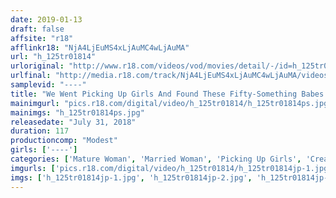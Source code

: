 ```yaml
---
date: 2019-01-13
draft: false
affsite: "r18"
afflinkr18: "NjA4LjEuMS4xLjAuMC4wLjAuMA"
url: "h_125tr01814"
urloriginal: "http://www.r18.com/videos/vod/movies/detail/-/id=h_125tr01814"
urlfinal: "http://media.r18.com/track/NjA4LjEuMS4xLjAuMC4wLjAuMA/videos/vod/movies/detail/-/id=h_125tr01814"
samplevid: "----"
title: "We Went Picking Up Girls And Found These Fifty-Something Babes For A Creampie Good Time! We Met This Flamboyant Mother And Daughter But They Were Surprisingly Easy To Pick Up And They Agreed To A Quickie, So It Turned Out They Were Two Sluts Looking For A Good Time! It's Surprisingly Easy To Seduce A Fifty-Something Lady! 5 Slutty Fifty-Something Babes And Daughters In A Spread-Eagle Pussy Pumping Good Time"
mainimgurl: "pics.r18.com/digital/video/h_125tr01814/h_125tr01814ps.jpg"
mainimgs: "h_125tr01814ps.jpg"
releasedate: "July 31, 2018"
duration: 117
productioncomp: "Modest"
girls: ['----']
categories: ['Mature Woman', 'Married Woman', 'Picking Up Girls', 'Creampie']
imgurls: ['pics.r18.com/digital/video/h_125tr01814/h_125tr01814jp-1.jpg', 'pics.r18.com/digital/video/h_125tr01814/h_125tr01814jp-2.jpg', 'pics.r18.com/digital/video/h_125tr01814/h_125tr01814jp-3.jpg', 'pics.r18.com/digital/video/h_125tr01814/h_125tr01814jp-4.jpg', 'pics.r18.com/digital/video/h_125tr01814/h_125tr01814jp-5.jpg', 'pics.r18.com/digital/video/h_125tr01814/h_125tr01814jp-6.jpg', 'pics.r18.com/digital/video/h_125tr01814/h_125tr01814jp-7.jpg', 'pics.r18.com/digital/video/h_125tr01814/h_125tr01814jp-8.jpg', 'pics.r18.com/digital/video/h_125tr01814/h_125tr01814jp-9.jpg', 'pics.r18.com/digital/video/h_125tr01814/h_125tr01814jp-10.jpg', 'pics.r18.com/digital/video/h_125tr01814/h_125tr01814jp-11.jpg', 'pics.r18.com/digital/video/h_125tr01814/h_125tr01814jp-12.jpg', 'pics.r18.com/digital/video/h_125tr01814/h_125tr01814jp-13.jpg', 'pics.r18.com/digital/video/h_125tr01814/h_125tr01814jp-14.jpg', 'pics.r18.com/digital/video/h_125tr01814/h_125tr01814jp-15.jpg', 'pics.r18.com/digital/video/h_125tr01814/h_125tr01814jp-16.jpg', 'pics.r18.com/digital/video/h_125tr01814/h_125tr01814jp-17.jpg', 'pics.r18.com/digital/video/h_125tr01814/h_125tr01814jp-18.jpg', 'pics.r18.com/digital/video/h_125tr01814/h_125tr01814jp-19.jpg', 'pics.r18.com/digital/video/h_125tr01814/h_125tr01814jp-20.jpg']
imgs: ['h_125tr01814jp-1.jpg', 'h_125tr01814jp-2.jpg', 'h_125tr01814jp-3.jpg', 'h_125tr01814jp-4.jpg', 'h_125tr01814jp-5.jpg', 'h_125tr01814jp-6.jpg', 'h_125tr01814jp-7.jpg', 'h_125tr01814jp-8.jpg', 'h_125tr01814jp-9.jpg', 'h_125tr01814jp-10.jpg', 'h_125tr01814jp-11.jpg', 'h_125tr01814jp-12.jpg', 'h_125tr01814jp-13.jpg', 'h_125tr01814jp-14.jpg', 'h_125tr01814jp-15.jpg', 'h_125tr01814jp-16.jpg', 'h_125tr01814jp-17.jpg', 'h_125tr01814jp-18.jpg', 'h_125tr01814jp-19.jpg', 'h_125tr01814jp-20.jpg']
---
```

